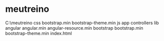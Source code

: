 # meutreino
C:\meutreino 
    css
      bootstrap.min
      bootstrap-theme.min
    js
      app
      controllers
    lib
      angular
        angular.min
        angular-resource.min
      bootstrap
        bootstrap.min
        bootstrap-theme.min
    index.html    
